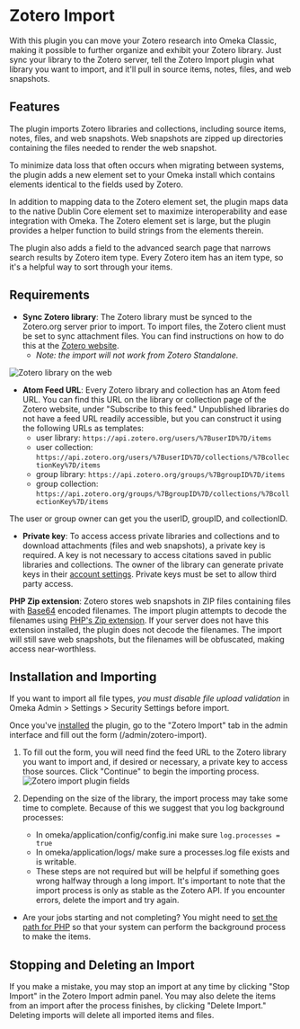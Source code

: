 # Zotero Import

With this plugin you can move your Zotero research into Omeka Classic, making it possible to further organize and exhibit your Zotero library. Just sync your library to the Zotero server, tell the Zotero Import plugin what library you want to import, and it'll pull in source items, notes, files, and web snapshots.

## Features

The plugin imports Zotero libraries and collections, including source items, notes, files, and web snapshots. Web snapshots are zipped up directories containing the files needed to render the web snapshot.

To minimize data loss that often occurs when migrating between systems, the plugin adds a new element set to your Omeka install which contains elements identical to the fields used by Zotero.

In addition to mapping data to the Zotero element set, the plugin maps data to the native Dublin Core element set to maximize interoperability and ease integration with Omeka. The Zotero element set is large, but the plugin provides a helper function to build strings from the elements therein.

The plugin also adds a field to the advanced search page that narrows search results by Zotero item type. Every Zotero item has an item type, so it's a helpful way to sort through your items.

## Requirements

-   **Sync Zotero library**: The Zotero library must be synced to the Zotero.org server prior to import. To import files, the Zotero client must be set to sync attachment files. You can find     instructions on how to do this at the [Zotero website](http://www.zotero.org/support/sync). 
    - *Note: the import will not work from Zotero Standalone.*

![Zotero library on the web](../doc_files/plugin_images/Zotero_library_feed.jpg)

-   **Atom Feed URL**: Every Zotero library and collection has an Atom feed URL. You can find this URL on the library or collection page of the Zotero website, under "Subscribe to this feed." Unpublished libraries do not have a feed URL readily accessible, but you can construct it using the following URLs as templates:
    -   user library: `https://api.zotero.org/users/%7BuserID%7D/items`
    -   user collection: `https://api.zotero.org/users/%7BuserID%7D/collections/%7BcollectionKey%7D/items`
    -   group library: `https://api.zotero.org/groups/%7BgroupID%7D/items`
    -   group collection: `https://api.zotero.org/groups/%7BgroupID%7D/collections/%7BcollectionKey%7D/items`

The user or group owner can get you the userID, groupID, and
collectionID.

-   **Private key**: To access access private libraries and collections and to download attachments (files and web snapshots), a private key is required. A key is not necessary to access citations saved in public libraries and collections. The owner of the library can generate private keys in their [account settings](https://www.zotero.org/settings/keys/new). Private keys must be set to allow third party access.

**PHP Zip extension**: Zotero stores web snapshots in ZIP files
containing files with [Base64](http://en.wikipedia.org/wiki/Base64) encoded filenames. The import plugin attempts to decode the filenames using [PHP's Zip extension](http://www.php.net/manual/en/book.zip.php). If your server does not have this extension installed, the plugin does not decode the filenames. The import will still save web snapshots, but the filenames will be obfuscated, making access near-worthless.

## Installation and Importing

If you want to import all file types, *you must disable file upload validation* in Omeka Admin &gt; Settings &gt; Security Settings before import.

Once you've [installed](../Admin/Adding_and_Managing_Plugins.md) the plugin, go to the "Zotero Import" tab in the admin interface and fill out the form (/admin/zotero-import).

1. To fill out the form, you will need find the feed URL to the Zotero library you want to import and, if desired or necessary, a private key to access those sources. Click "Continue" to begin the importing process.
   ![Zotero import plugin fields](../doc_files/plugin_images/Zotero_dashboard.jpg)
1. Depending on the size of the library, the import process may take some time to complete. Because of this we suggest that you log background processes:

    - In omeka/application/config/config.ini make sure `log.processes = true`
    - In omeka/application/logs/ make sure a processes.log file exists and is writable. 
    - These steps are not required but will be helpful if something goes wrong halfway through a long import. It's important to note that the import process is only as stable as the Zotero API. If you encounter errors, delete the import and try again.

- Are your jobs starting and not completing? You might need to [set the path for PHP](../Technical/Setting_PHP_Path.md) so that your system can perform the background process to make the items.

## Stopping and Deleting an Import

If you make a mistake, you may stop an import at any time by clicking "Stop Import" in the Zotero Import admin panel. You may also delete the items from an import after the process finishes, by clicking "Delete Import." Deleting imports will delete all imported items and files.

